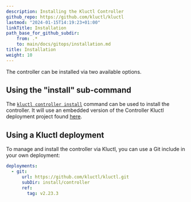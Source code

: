 ```yaml
---
description: Installing the Kluctl Controller
github_repo: https://github.com/kluctl/kluctl
lastmod: "2024-01-15T14:19:23+01:00"
linkTitle: Installation
path_base_for_github_subdir:
    from: .*
    to: main/docs/gitops/installation.md
title: Installation
weight: 10
---
```






The controller can be installed via two available options.

## Using the "install" sub-command

The [`kluctl controller install`](../kluctl/commands/controller-install.md) command can be used to install the
controller. It will use an embedded version of the Controller Kluctl deployment project
found [here](https://github.com/kluctl/kluctl/tree/main/install/controller).

## Using a Kluctl deployment

To manage and install the controller via Kluctl, you can use a Git include in your own deployment:

```yaml
deployments:
  - git:
      url: https://github.com/kluctl/kluctl.git
      subDir: install/controller
      ref:
        tag: v2.23.3
```
